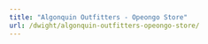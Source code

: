 ```yaml
---
title: "Algonquin Outfitters - Opeongo Store"
url: /dwight/algonquin-outfitters-opeongo-store/
---
```

